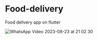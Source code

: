 # Food-delivery
Food delivery app on flutter

![WhatsApp Video 2023-08-23 at 21 02 30](https://github.com/Mohamed-Abdirizak/Food-delivery/assets/63655278/7cf2e6e0-e206-4a95-b2af-c5c450122e71)
